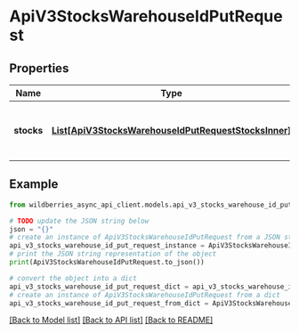 # ApiV3StocksWarehouseIdPutRequest


## Properties

Name | Type | Description | Notes
------------ | ------------- | ------------- | -------------
**stocks** | [**List[ApiV3StocksWarehouseIdPutRequestStocksInner]**](ApiV3StocksWarehouseIdPutRequestStocksInner.md) | Массив баркодов товаров и их остатков | 

## Example

```python
from wildberries_async_api_client.models.api_v3_stocks_warehouse_id_put_request import ApiV3StocksWarehouseIdPutRequest

# TODO update the JSON string below
json = "{}"
# create an instance of ApiV3StocksWarehouseIdPutRequest from a JSON string
api_v3_stocks_warehouse_id_put_request_instance = ApiV3StocksWarehouseIdPutRequest.from_json(json)
# print the JSON string representation of the object
print(ApiV3StocksWarehouseIdPutRequest.to_json())

# convert the object into a dict
api_v3_stocks_warehouse_id_put_request_dict = api_v3_stocks_warehouse_id_put_request_instance.to_dict()
# create an instance of ApiV3StocksWarehouseIdPutRequest from a dict
api_v3_stocks_warehouse_id_put_request_from_dict = ApiV3StocksWarehouseIdPutRequest.from_dict(api_v3_stocks_warehouse_id_put_request_dict)
```
[[Back to Model list]](../README.md#documentation-for-models) [[Back to API list]](../README.md#documentation-for-api-endpoints) [[Back to README]](../README.md)


